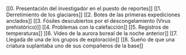 [[0. Presentación del investigador en el puesto de reportes]]
[[1. Derretimiento de los glaciares]]
[[2. Botes de las primeras expediciones anclados]]
[[3. Fósiles descubiertos por el descongelamiento (Virus prehistórico)]]
[[4. Problemas con la calefacción]]
[[5. Registros de temperaturas]]
[[6. Video de la aurora boreal de la noche anterior]]
[[7. Llegada de una de los grupos de exploración]]
[[8. Sueño de que una criatura suplantaba uno de sus compañeros de la base]]
